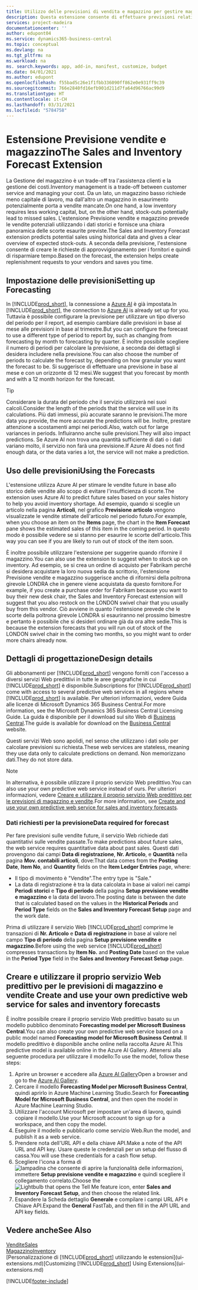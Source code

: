 ```yaml
---
title: Utilizzo delle previsioni di vendita e magazzino per gestire magazzino | Documenti Microsoft
description: Questa estensione consente di effettuare previsioni relative alle vendite, offre una chiara panoramica del magazzino in esaurimento e consente di creare richieste di approvvigionamento per i fornitori.
services: project-madeira
documentationcenter: ''
author: edupont04
ms.service: dynamics365-business-central
ms.topic: conceptual
ms.devlang: na
ms.tgt_pltfrm: na
ms.workload: na
ms. search.keywords: app, add-in, manifest, customize, budget
ms.date: 04/01/2021
ms.author: edupont
ms.openlocfilehash: f55bad5c26e1f1fbb336090ff862e0e931ff9c39
ms.sourcegitcommit: 766e2840fd16efb901d211d7fa64d96766ac99d9
ms.translationtype: HT
ms.contentlocale: it-CH
ms.lasthandoff: 03/31/2021
ms.locfileid: "5784758"
---
```

# <a name="the-sales-and-inventory-forecast-extension"></a><span data-ttu-id="79866-103">Estensione Previsione vendite e magazzino</span><span class="sxs-lookup"><span data-stu-id="79866-103">The Sales and Inventory Forecast Extension</span></span>
<span data-ttu-id="79866-104">La Gestione del magazzino è un trade-off tra l'assistenza clienti e la gestione dei costi.</span><span class="sxs-lookup"><span data-stu-id="79866-104">Inventory management is a trade-off between customer service and managing your cost.</span></span> <span data-ttu-id="79866-105">Da un lato, un magazzino basso richiede meno capitale di lavoro, ma dall'altro un magazzino in esaurimento potenzialmente porta a vendite mancate.</span><span class="sxs-lookup"><span data-stu-id="79866-105">On one hand, a low inventory requires less working capital, but, on the other hand, stock-outs potentially lead to missed sales.</span></span> <span data-ttu-id="79866-106">L'estensione Previsione vendite e magazzino prevede le vendite potenziali utilizzando i dati storici e fornisce una chiara panoramica delle scorte esaurite previste.</span><span class="sxs-lookup"><span data-stu-id="79866-106">The Sales and Inventory Forecast extension predicts potential sales using historical data and gives a clear overview of expected stock-outs.</span></span> <span data-ttu-id="79866-107">A seconda della previsione, l'estensione consente di creare le richieste di approvvigionamento per i fornitori e quindi di risparmiare tempo.</span><span class="sxs-lookup"><span data-stu-id="79866-107">Based on the forecast, the extension helps create replenishment requests to your vendors and saves you time.</span></span>  

## <a name="setting-up-forecasting"></a><span data-ttu-id="79866-108">Impostazione delle previsioni</span><span class="sxs-lookup"><span data-stu-id="79866-108">Setting up Forecasting</span></span>
<span data-ttu-id="79866-109">In [!INCLUDE[prod_short](includes/prod_short.md)], la connessione a [Azure AI](https://azure.microsoft.com/overview/ai-platform/) è già impostata.</span><span class="sxs-lookup"><span data-stu-id="79866-109">In [!INCLUDE[prod_short](includes/prod_short.md)], the connection to [Azure AI](https://azure.microsoft.com/overview/ai-platform/) is already set up for you.</span></span> <span data-ttu-id="79866-110">Tuttavia è possibile configurare la previsione per utilizzare un tipo diverso del periodo per il report, ad esempio cambiare dalle previsioni in base al mese alle previsioni in base al trimestre.</span><span class="sxs-lookup"><span data-stu-id="79866-110">But you can configure the forecast to use a different type of period to report by, such as changing from forecasting by month to forecasting by quarter.</span></span> <span data-ttu-id="79866-111">È inoltre possibile scegliere il numero di periodi per calcolare la previsione, a seconda dei dettagli si desidera includere nella previsione.</span><span class="sxs-lookup"><span data-stu-id="79866-111">You can also choose the number of periods to calculate the forecast by, depending on how granular you want the forecast to be.</span></span> <span data-ttu-id="79866-112">Si suggerisce di effettuare una previsione in base al mese e con un orizzonte di 12 mesi.</span><span class="sxs-lookup"><span data-stu-id="79866-112">We suggest that you forecast by month and with a 12 month horizon for the forecast.</span></span> 

> [!TIP]  
>   <span data-ttu-id="79866-113">Considerare la durata del periodo che il servizio utilizzerà nei suoi calcoli.</span><span class="sxs-lookup"><span data-stu-id="79866-113">Consider the length of the periods that the service will use in its calculations.</span></span> <span data-ttu-id="79866-114">Più dati immessi, più accurate saranno le previsioni.</span><span class="sxs-lookup"><span data-stu-id="79866-114">The more data you provide, the more accurate the predictions will be.</span></span> <span data-ttu-id="79866-115">Inoltre, prestare attenzione a scostamenti ampi nei periodi.</span><span class="sxs-lookup"><span data-stu-id="79866-115">Also, watch out for large variances in periods.</span></span> <span data-ttu-id="79866-116">Influiranno anche sulle previsioni.</span><span class="sxs-lookup"><span data-stu-id="79866-116">They will also impact predictions.</span></span> <span data-ttu-id="79866-117">Se Azure AI non trova una quantità sufficiente di dati o i dati variano molto, il servizio non farà una previsione.</span><span class="sxs-lookup"><span data-stu-id="79866-117">If Azure AI does not find enough data, or the data varies a lot, the service will not make a prediction.</span></span>

## <a name="using-the-forecasts"></a><span data-ttu-id="79866-118">Uso delle previsioni</span><span class="sxs-lookup"><span data-stu-id="79866-118">Using the Forecasts</span></span>
<span data-ttu-id="79866-119">L'estensione utilizza Azure AI per stimare le vendite future in base allo storico delle vendite allo scopo di evitare l'insufficienza di scorte.</span><span class="sxs-lookup"><span data-stu-id="79866-119">The extension uses Azure AI to predict future sales based on your sales history to help you avoid inventory shortage.</span></span> <span data-ttu-id="79866-120">Ad esempio, quando si sceglie un articolo nella pagina **Articoli**, nel grafico **Previsione articolo** vengono visualizzate le vendite stimate dell'articolo nel periodo futuro.</span><span class="sxs-lookup"><span data-stu-id="79866-120">For example, when you choose an item on the **Items** page, the chart in the **Item Forecast** pane shows the estimated sales of this item in the coming period.</span></span> <span data-ttu-id="79866-121">In questo modo è possibile vedere se si stanno per esaurire le scorte dell'articolo.</span><span class="sxs-lookup"><span data-stu-id="79866-121">This way you can see if you are likely to run out of stock of the item soon.</span></span>  

<span data-ttu-id="79866-122">È inoltre possibile utilizzare l'estensione per suggerire quando rifornire il magazzino.</span><span class="sxs-lookup"><span data-stu-id="79866-122">You can also use the extension to suggest when to stock up on inventory.</span></span> <span data-ttu-id="79866-123">Ad esempio, se si crea un ordine di acquisto per Fabrikam perché si desidera acquistare la loro nuova sedia da scrittorio, l'estensione Previsione vendite e magazzino suggerisce anche di rifornirsi della poltrona girevole LONDRA che in genere viene acquistata da questo fornitore.</span><span class="sxs-lookup"><span data-stu-id="79866-123">For example, if you create a purchase order for Fabrikam because you want to buy their new desk chair, the Sales and Inventory Forecast extension will suggest that you also restock on the LONDON swivel chair that you usually buy from this vendor.</span></span> <span data-ttu-id="79866-124">Ciò avviene in quanto l'estensione prevede che le scorte della poltrona girevole LONDRA si esauriranno nel prossimo bimestre e pertanto è possibile che si desideri ordinare già da ora altre sedie.</span><span class="sxs-lookup"><span data-stu-id="79866-124">This is because the extension forecasts that you will run out of stock of the LONDON swivel chair in the coming two months, so you might want to order more chairs already now.</span></span>  

## <a name="design-details"></a><span data-ttu-id="79866-125">Dettagli di progettazione</span><span class="sxs-lookup"><span data-stu-id="79866-125">Design details</span></span>
<span data-ttu-id="79866-126">Gli abbonamenti per [!INCLUDE[prod_short](includes/prod_short.md)] vengono forniti con l'accesso a diversi servizi Web predittivi in tutte le aree geografiche in cui [!INCLUDE[prod_short](includes/prod_short.md)] è disponibile.</span><span class="sxs-lookup"><span data-stu-id="79866-126">Subscriptions for [!INCLUDE[prod_short](includes/prod_short.md)] come with access to several predictive web services in all regions where [!INCLUDE[prod_short](includes/prod_short.md)] is available.</span></span> <span data-ttu-id="79866-127">Per ulteriori informazioni, vedere Guida alle licenze di Microsoft Dynamics 365 Business Central.</span><span class="sxs-lookup"><span data-stu-id="79866-127">For more information, see the Microsoft Dynamics 365 Business Central Licensing Guide.</span></span> <span data-ttu-id="79866-128">La guida è disponibile per il download sul sito Web di [Business Central](https://dynamics.microsoft.com/en-us/business-central/overview/).</span><span class="sxs-lookup"><span data-stu-id="79866-128">The guide is available for download on the [Business Central](https://dynamics.microsoft.com/en-us/business-central/overview/) website.</span></span> 

<span data-ttu-id="79866-129">Questi servizi Web sono apolidi, nel senso che utilizzano i dati solo per calcolare previsioni su richiesta.</span><span class="sxs-lookup"><span data-stu-id="79866-129">These web services are stateless, meaning they use data only to calculate predictions on demand.</span></span> <span data-ttu-id="79866-130">Non memorizzano dati.</span><span class="sxs-lookup"><span data-stu-id="79866-130">They do not store data.</span></span>

> [!NOTE]  
>   <span data-ttu-id="79866-131">In alternativa, è possibile utilizzare il proprio servizio Web predittivo.</span><span class="sxs-lookup"><span data-stu-id="79866-131">You can also use your own predictive web service instead of ours.</span></span> <span data-ttu-id="79866-132">Per ulteriori informazioni, vedere [Creare e utilizzare il proprio servizio Web predittivo per le previsioni di magazzino e vendite](#AnchorText).</span><span class="sxs-lookup"><span data-stu-id="79866-132">For more information, see [Create and use your own predictive web service for sales and inventory forecasts](#AnchorText).</span></span> 

### <a name="data-required-for-forecast"></a><span data-ttu-id="79866-133">Dati richiesti per la previsione</span><span class="sxs-lookup"><span data-stu-id="79866-133">Data required for forecast</span></span>
<span data-ttu-id="79866-134">Per fare previsioni sulle vendite future, il servizio Web richiede dati quantitativi sulle vendite passate.</span><span class="sxs-lookup"><span data-stu-id="79866-134">To make predictions about future sales, the web service requires quantitative data about past sales.</span></span> <span data-ttu-id="79866-135">Questi dati provengono dai campi **Data di registrazione**, **Nr. Articolo**, e **Quantità** nella pagina **Mov. contabili articoli**, dove:</span><span class="sxs-lookup"><span data-stu-id="79866-135">That data comes from the **Posting Date**, **Item No**, and **Quantity** fields on the **Item Ledger Entries** page, where:</span></span>
-    <span data-ttu-id="79866-136">Il tipo di movimento è "Vendite".</span><span class="sxs-lookup"><span data-stu-id="79866-136">The entry type is "Sale."</span></span>
- <span data-ttu-id="79866-137">La data di registrazione è tra la data calcolata in base ai valori nei campi **Periodi storici** e **Tipo di periodo** della pagina **Setup previsione vendite e magazzino** e la data del lavoro.</span><span class="sxs-lookup"><span data-stu-id="79866-137">The posting date is between the date that is calculated based on the values in the **Historical Periods** and **Period Type** fields on the **Sales and Inventory Forecast Setup** page and the work date.</span></span>

<span data-ttu-id="79866-138">Prima di utilizzare il servizio Web [!INCLUDE[prod_short](includes/prod_short.md)] comprime le transazioni di **Nr. Articolo** e **Data di registrazione** in base al valore nel campo **Tipo di periodo** della pagina **Setup previsione vendite e magazzino**.</span><span class="sxs-lookup"><span data-stu-id="79866-138">Before using the web service [!INCLUDE[prod_short](includes/prod_short.md)] compresses transactions by **Item No.** and **Posting Date** based on the value in the **Period Type** field in the **Sales and Inventory Forecast Setup** page.</span></span>

## <a name="create-and-use-your-own-predictive-web-service-for-sales-and-inventory-forecasts"></a><span data-ttu-id="79866-139"><a name="AnchorText"> </a>Creare e utilizzare il proprio servizio Web predittivo per le previsioni di magazzino e vendite</span><span class="sxs-lookup"><span data-stu-id="79866-139"><a name="AnchorText"> </a>Create and use your own predictive web service for sales and inventory forecasts</span></span>
<span data-ttu-id="79866-140">È inoltre possibile creare il proprio servizio Web predittivo basato su un modello pubblico denominato **Forecasting model per Microsoft Business Central**.</span><span class="sxs-lookup"><span data-stu-id="79866-140">You can also create your own predictive web service based on a public model named **Forecasting model for Microsoft Business Central**.</span></span> <span data-ttu-id="79866-141">Il modello predittivo è disponibile anche online nella raccolta Azure AI.</span><span class="sxs-lookup"><span data-stu-id="79866-141">This predictive model is available online in the Azure AI Gallery.</span></span> <span data-ttu-id="79866-142">Attenersi alla seguente procedura per utilizzare il modello:</span><span class="sxs-lookup"><span data-stu-id="79866-142">To use the model, follow these steps:</span></span>  

1. <span data-ttu-id="79866-143">Aprire un browser e accedere alla [Azure AI Gallery](https://go.microsoft.com/fwlink/?linkid=828352)</span><span class="sxs-lookup"><span data-stu-id="79866-143">Open a browser and go to the [Azure AI Gallery](https://go.microsoft.com/fwlink/?linkid=828352).</span></span>  
2. <span data-ttu-id="79866-144">Cercare il modello **Forecasting Model per Microsoft Business Central**, quindi aprirlo in Azure Machine Learning Studio.</span><span class="sxs-lookup"><span data-stu-id="79866-144">Search for **Forecasting Model for Microsoft Business Central**, and then open the model in Azure Machine Learning Studio.</span></span>  
3. <span data-ttu-id="79866-145">Utilizzare l'account Microsoft per impostare un'area di lavoro, quindi copiare il modello.</span><span class="sxs-lookup"><span data-stu-id="79866-145">Use your Microsoft account to sign up for a workspace, and then copy the model.</span></span>  
4. <span data-ttu-id="79866-146">Eseguire il modello e pubblicarlo come servizio Web.</span><span class="sxs-lookup"><span data-stu-id="79866-146">Run the model, and publish it as a web service.</span></span>  
5. <span data-ttu-id="79866-147">Prendere nota dell'URL API e della chiave API.</span><span class="sxs-lookup"><span data-stu-id="79866-147">Make a note of the API URL and API key.</span></span> <span data-ttu-id="79866-148">Usare queste le credenziali per un setup del flusso di cassa.</span><span class="sxs-lookup"><span data-stu-id="79866-148">You will use these credentials for a cash flow setup.</span></span>  
6. <span data-ttu-id="79866-149">Scegliere l'icona a forma di ![lampadina che consente di aprire la funzionalità delle informazioni](media/ui-search/search_small.png "Informazioni sull'operazione che si desidera eseguire"), immettere **Setup previsione vendite e magazzino** e quindi scegliere il collegamento correlato.</span><span class="sxs-lookup"><span data-stu-id="79866-149">Choose the ![Lightbulb that opens the Tell Me feature](media/ui-search/search_small.png "Tell me what you want to do") icon, enter **Sales and Inventory Forecast Setup**, and then choose the related link.</span></span>  
7. <span data-ttu-id="79866-150">Espandere la Scheda dettaglio **Generale** e compilare i campi URL API e Chiave API.</span><span class="sxs-lookup"><span data-stu-id="79866-150">Expand the **General** FastTab, and then fill in the API URL and API key fields.</span></span>  


## <a name="see-also"></a><span data-ttu-id="79866-151">Vedere anche</span><span class="sxs-lookup"><span data-stu-id="79866-151">See Also</span></span>
[<span data-ttu-id="79866-152">Vendite</span><span class="sxs-lookup"><span data-stu-id="79866-152">Sales</span></span>](sales-manage-sales.md)  
[<span data-ttu-id="79866-153">Magazzino</span><span class="sxs-lookup"><span data-stu-id="79866-153">Inventory</span></span>](inventory-manage-inventory.md)  
<span data-ttu-id="79866-154">[Personalizzazione di [!INCLUDE[prod_short](includes/prod_short.md)] utilizzando le estensioni](ui-extensions.md)</span><span class="sxs-lookup"><span data-stu-id="79866-154">[Customizing [!INCLUDE[prod_short](includes/prod_short.md)] Using Extensions](ui-extensions.md)</span></span>  


[!INCLUDE[footer-include](includes/footer-banner.md)]